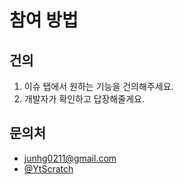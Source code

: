 # 참여 방법

## 건의

1. 이슈 탭에서 원하는 기능을 건의해주세요.
2. 개발자가 확인하고 답장해줄게요.

## 문의처

* [junhg0211@gmail.com](mailto://junhg0211@gmail.com/)
* [@YtScratch](https://twitter.com/YtScratch)
